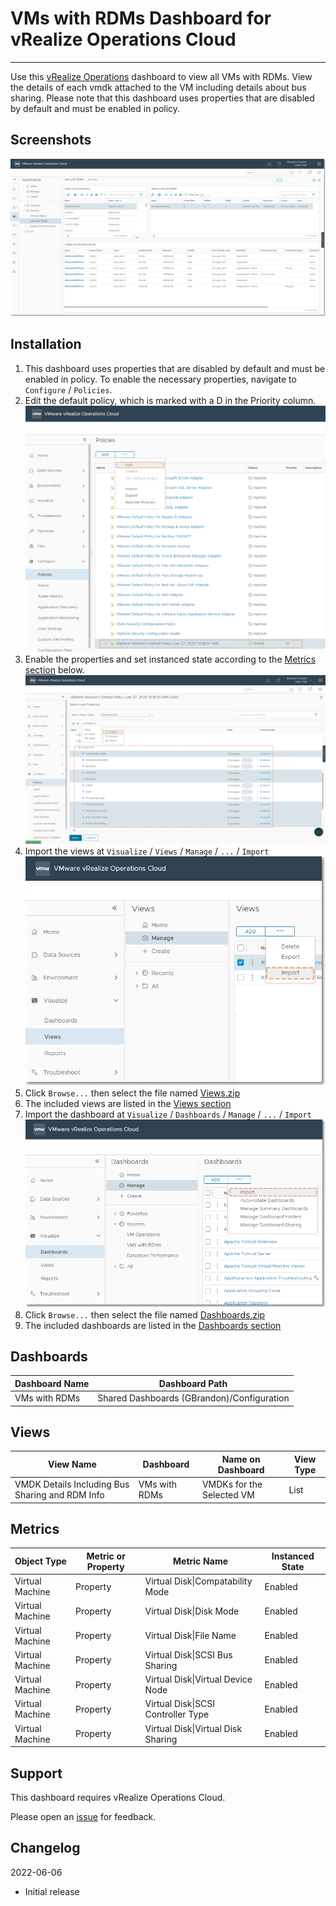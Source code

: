 
# VMs with RDMs Dashboard for vRealize Operations Cloud
---------

Use this [vRealize Operations](https://www.vmware.com/products/vrealize-operations.html) dashboard to view all VMs with RDMs.  View the details of each vmdk attached to the VM including details about bus sharing.  Please note that this dashboard uses properties that are disabled by default and must be enabled in policy.

## Screenshots
![Dashboard](https://raw.githubusercontent.com/notoriousbdg/vrops-dashboard-vms_with_rdms/main/images/Dashboard.png)

## Installation
1. This dashboard uses properties that are disabled by default and must be enabled in policy. To enable the necessary properties, navigate to `Configure` / `Policies`.
1. Edit the default policy, which is marked with a D in the Priority column.
![Default Policy](https://raw.githubusercontent.com/notoriousbdg/vrops-dashboard-vms_with_rdms/main/images/Policy_Default.png)
1. Enable the properties and set instanced state according to the [Metrics section](#Metrics) below. ![Import View](https://raw.githubusercontent.com/notoriousbdg/vrops-dashboard-vms_with_rdms/main/images/Policy_Metrics.png)
1. Import the views at `Visualize` / `Views` / `Manage` / `...` / `Import`
![Import View](https://raw.githubusercontent.com/notoriousbdg/vrops-dashboard-vms_with_rdms/main/images/View_Import.png)
1. Click `Browse...` then select the file named [Views.zip](https://github.com/notoriousbdg/vrops-dashboard-vms_with_rdms/raw/main/Views.zip)
1. The included views are listed in the [Views section](#Views)
1. Import the dashboard at `Visualize` / `Dashboards` / `Manage` / `...` / `Import`
![Import Dashboard](https://raw.githubusercontent.com/notoriousbdg/vrops-dashboard-vms_with_rdms/main/images/Dashboard_Import.png)
1. Click `Browse...` then select the file named [Dashboards.zip](https://github.com/notoriousbdg/vrops-dashboard-vms_with_rdms/raw/main/Dashboards.zip)
1. The included dashboards are listed in the [Dashboards section](#Dashboards)

## Dashboards
| Dashboard Name | Dashboard Path |
|--|--|
| VMs with RDMs | Shared Dashboards (GBrandon)/Configuration |

## Views
| View Name | Dashboard | Name on Dashboard | View Type |
|--|--|--|--|
| VMDK Details Including Bus Sharing and RDM Info | VMs with RDMs | VMDKs for the Selected VM | List |

## Metrics
| Object Type | Metric or Property | Metric Name | Instanced State |
|--|--|--|--|
| Virtual Machine | Property | Virtual Disk&#124;Compatability Mode | Enabled |
| Virtual Machine | Property | Virtual Disk&#124;Disk Mode | Enabled |
| Virtual Machine | Property | Virtual Disk&#124;File Name | Enabled |
| Virtual Machine | Property | Virtual Disk&#124;SCSI Bus Sharing | Enabled |
| Virtual Machine | Property | Virtual Disk&#124;Virtual Device Node | Enabled |
| Virtual Machine | Property | Virtual Disk&#124;SCSI Controller Type | Enabled |
| Virtual Machine | Property | Virtual Disk&#124;Virtual Disk Sharing | Enabled |

## Support

This dashboard requires vRealize Operations Cloud.

Please open an [issue](https://github.com/notoriousbdg/vrops-dashboard-vm_operations/issues) for feedback.

## Changelog
2022-06-06
* Initial release
